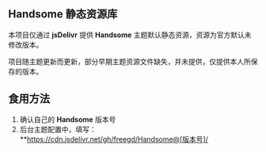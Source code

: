 ## Handsome 静态资源库

本项目仅通过 **jsDelivr** 提供 **Handsome** 主题默认静态资源，资源为官方默认未修改版本。

项目随主题更新而更新，部分早期主题资源文件缺失，并未提供，仅提供本人所保存的版本。

## 食用方法

1. 确认自己的 **Handsome** 版本号
2. 后台主题配置中，填写：**https://cdn.jsdelivr.net/gh/freegd/Handsome@[版本号]/
